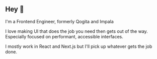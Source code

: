 ## Hey 🙏

I'm a Frontend Engineer, formerly Qogita and Impala

I love making UI that does the job you need then gets out of the way. Especially focused on performant, accessible interfaces.

I mostly work in React and Next.js but I'll pick up whatever gets the job done.
<!--
**ChristienGuy/ChristienGuy** is a ✨ _special_ ✨ repository because its `README.md` (this file) appears on your GitHub profile.

Here are some ideas to get you started:

- 🔭 I’m currently working on ...
- 🌱 I’m currently learning ...
- 👯 I’m looking to collaborate on ...
- 🤔 I’m looking for help with ...
- 💬 Ask me about ...
- 📫 How to reach me: ...
- 😄 Pronouns: ...
- ⚡ Fun fact: ...
-->

